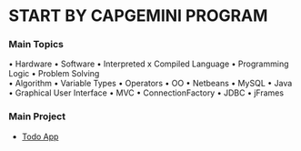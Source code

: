 # START BY CAPGEMINI PROGRAM 

### Main Topics
  • Hardware • Software • Interpreted x Compiled Language • Programming Logic • Problem Solving  
  • Algorithm • Variable Types • Operators • OO • Netbeans • MySQL • Java   
  • Graphical User Interface • MVC • ConnectionFactory • JDBC • jFrames  

### Main Project

- [Todo App](https://github.com/DaizoWatanabe/StartByCapgemini/tree/master/Workspace/TodoApp2)
